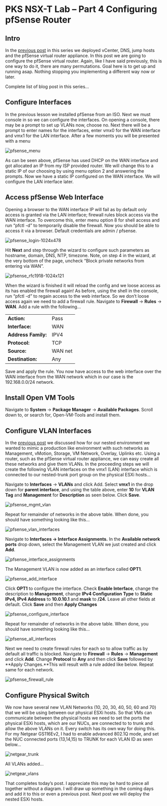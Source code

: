 
# PKS NSX-T Lab – Part 4 Configuring pfSense Router

## Intro

In the [previous post](./pks-lab-part-3-core-vms.md) in this series we deployed vCenter, DNS, jump hosts and the pfSense virtual router appliance. In this post we are going to configure the pfSense virtual router. Again, like I have said previously, this is one way to do it, there are many permutations. Goal here is to get up and running asap. Nothing stopping you implementing a different way now or later.

Complete list of blog post in this series…

## Configure Interfaces

In the previous lesson we installed pfSense from an ISO. Next we must console in so we can configure the interfaces. On opening a console, there may be a prompt to set up VLANs now, choose no. Next there will be a prompt to enter names for the interfaces, enter vmx0 for the WAN interface and vmx1 for the LAN interface. After a few moments you will be presented with a menu

![pfsense_menu](./img/pfsense_menu.png)

As can be seen above, pfSense has used DHCP on the WAN interface and got allocated an IP from my ISP provided router. We will change this to a static IP of our choosing by using menu option 2 and answering the prompts. Now we have a static IP configured on the WAN interface. We will configure the LAN interface later.

## Access pfSense Web Interface

Opening a browser to the WAN interface IP will fail as by default only access is granted via the LAN interface; firewall rules block access via the WAN interface. To overcome this, enter menu option 8 for shell access and run “pfctl -d” to temporarily disable the firewall. Now you should be able to access it via a browser. Default credentials are admin / pfsense.

![pfsense_login-1024x478](./img/pfsense_login.png)

Hit **Next** and step through the wizard to configure such parameters as hostname, domain, DNS, NTP, timezone. Note, on step 4 in the wizard, at the very bottom of the page, uncheck “Block private networks from entering via WAN”.

![pfsense_rfc1918-1024x121](./img/pfsense_rfc1918.png)

When the wizard is finished it will reload the config and we loose access as its has enabled the firewall again! As before, using the shell in the console, run “pfctl -d” to regain access to the web interface. So we don’t loose access again we need to add a firewall rule. Navigate to **Firewall** -> **Rules** -> **WAN**. Add a rule with the following…

<table id="tablepress-2"><tbody><tr><td><strong>Action:</strong></td><td>Pass</td></tr><tr><td><strong>Interface:</strong></td><td>WAN</td></tr><tr><td><strong>Address Family:</strong></td><td>IPV4</td></tr><tr><td><strong>Protocol:</strong></td><td>TCP</td></tr><tr><td><strong>Source:</strong></td><td>WAN net</td></tr><tr><td><strong>Destination:</strong></td><td>Any</td></tr></tbody></table>

Save and apply the rule. You now have access to the web interface over the WAN interface from the WAN network which in our case is the 192.168.0.0/24 network.

## Install Open VM Tools

Navigate to **System** -> **Package Manager** -> **Available Packages**. Scroll down to, or search for, Open-VM-Tools and install them.

## Configure VLAN Interfaces

In the [previous post](./pks-lab-part-3-core-vms.md) we discussed how for our nested environment we wanted to mimic a production like environment with such networks as Management, vMotion, Storage, VM Network, Overlay, Uplinks etc. Using a router, such as the pfSense virtual router appliance, we can easy create all these networks and give them VLANs. In the proceeding steps we will create the following VLAN interfaces on the vmx1 (LAN) interface which is connected to our nested-trunk port group on the physical ESXi hosts…

Navigate to **Interfaces** -> **VLANs** and click Add. Select **vmx1** in the drop down for **parent interface**, and using the table above, enter **10** for **VLAN Tag** and **Management** for **Description** as seen below. Click **Save**.

![pfsense_mgmt_vlan](./img/pfsense_mgmt_vlan.png)

Repeat for remainder of networks in the above table. When done, you should have something looking like this…

![pfsense_vlan_interfaces](./img/pfsense_vlan_interfaces.png)

Navigate to **Interfaces -> Interface Assignments.** In the **Available network ports** drop down, select the Management VLAN we just created and click **Add**.

![pfsense_interface_assignments](./img/pfsense_interface_assignments.png)

The Management VLAN is now added as an interface called **OPT1**.

![pfsense_add_interface](./img/pfsense_add_interface.png)

Click **OPT1** to configure the interface. Check **Enable Interface**, change the description to **Management**, change **IPv4 Configuration Type** to **Static IPv4, IPv4 Address** to **10.0.10.1** and **mask** to **/24.** Leave all other fields at default. Click **Save** and then **Apply Changes**

![pfsense_configure_interface](./img/pfsense_configure_interface.png)

Repeat for remainder of networks in the above table. When done, you should have something looking like this…

![pfsense_all_interfaces](./img/pfsense_all_interfaces.png)

Next we need to create firewall rules for each so to allow traffic as by default all traffic is blocked. Navigate to **Firewall** -> **Rules** -> **Management** and click **Add**. Change **Protocol** to **Any** and then click **Save** followed by **Apply Changes.**This will result with a rule added like below. Repeat same for each network.

![pfsense_firewall_rule](./img/pfsense_firewall_rule.png)

## Configure Physical Switch

We now have several new VLAN Networks (10, 20, 30, 40, 50, 60 and 70) that we will be using between our physical ESXi hosts. So that VMs can communicate between the physical hosts we need to set the ports the physical ESXi hosts, which are our NUCs, are connected to to trunk and allow the above VLANs on it. Every switch has its own way for doing this. For my Netgear GS116Ev2, I had to enable advanced 802.1Q mode, and set the NUC connected ports (13,14,15) to TRUNK for each VLAN ID as seen below…

![netgear_trunk](./img/netgear_trunk.png)

All VLANs added…

![netgear_vlans](./img/netgear_vlans.png)

That completes today’s post. I appreciate this may be hard to piece all together without a diagram. I will draw up something in the coming days and add it to this or even a previous post. Next post we will deploy the nested ESXi hosts.

